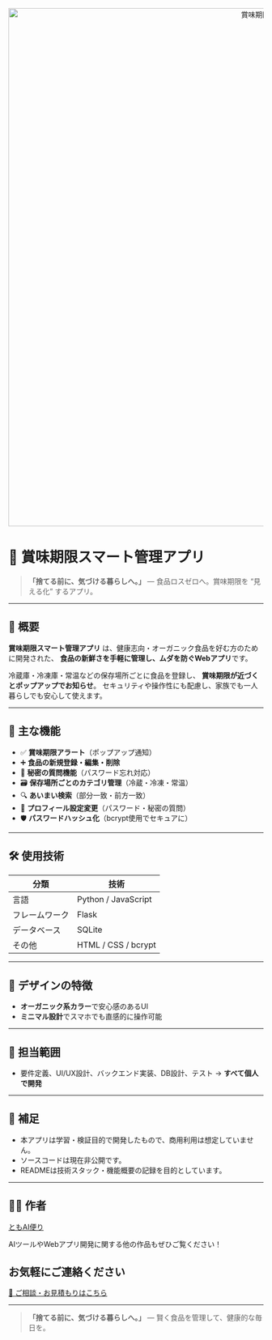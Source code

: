 <p align="center">
<img width="1536" height="1024" alt="賞味期限スマート管理アプリ 健康的な暮らしをもっと簡単に。賢く食品を管理し、ムダを減らそう。" src="https://github.com/user-attachments/assets/48904717-ba4c-4126-8c21-b5a90f572cc4" />
</p>


# 🥦 賞味期限スマート管理アプリ

> **「捨てる前に、気づける暮らしへ。」**
> ― 食品ロスゼロへ。賞味期限を “見える化” するアプリ。

---

## 📝 概要

**賞味期限スマート管理アプリ** は、健康志向・オーガニック食品を好む方のために開発された、
**食品の新鮮さを手軽に管理し、ムダを防ぐWebアプリ**です。

冷蔵庫・冷凍庫・常温などの保存場所ごとに食品を登録し、
**賞味期限が近づくとポップアップでお知らせ**。
セキュリティや操作性にも配慮し、家族でも一人暮らしでも安心して使えます。

---

## 🔧 主な機能

* ✅ **賞味期限アラート**（ポップアップ通知）
* ➕ **食品の新規登録・編集・削除**
* 🔐 **秘密の質問機能**（パスワード忘れ対応）
* 🗃️ **保存場所ごとのカテゴリ管理**（冷蔵・冷凍・常温）
* 🔍 **あいまい検索**（部分一致・前方一致）
* 🙋 **プロフィール設定変更**（パスワード・秘密の質問）
* 🛡️ **パスワードハッシュ化**（bcrypt使用でセキュアに）

---

## 🛠 使用技術

| 分類      | 技術                  |
| ------- | ------------------- |
| 言語      | Python / JavaScript |
| フレームワーク | Flask               |
| データベース  | SQLite              |
| その他     | HTML / CSS / bcrypt |

---

## 🎨 デザインの特徴

* **オーガニック系カラー**で安心感のあるUI
* **ミニマル設計**でスマホでも直感的に操作可能

---

## 👤 担当範囲

* 要件定義、UI/UX設計、バックエンド実装、DB設計、テスト
  → **すべて個人で開発**

---

## 📎 補足

* 本アプリは学習・検証目的で開発したもので、商用利用は想定していません。
* ソースコードは現在非公開です。
* READMEは技術スタック・機能概要の記録を目的としています。

---

## 🧑‍💻 作者

[ともAI便り](https://github.com/TomoAIDayori)

AIツールやWebアプリ開発に関する他の作品もぜひご覧ください！

## お気軽にご連絡ください
[📩 ご相談・お見積もりはこちら](mailto:realmadrid71214591@gmail.com)

---

> **「捨てる前に、気づける暮らしへ。」**
> ― 賢く食品を管理して、健康的な毎日を。
